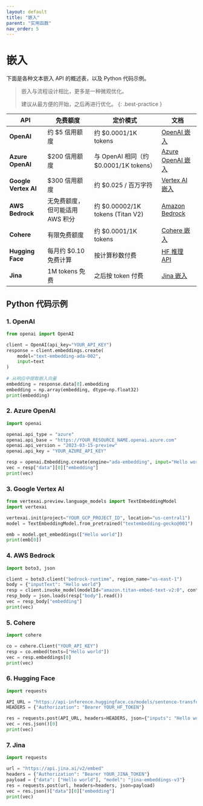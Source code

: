 ```yaml
---
layout: default
title: "嵌入"
parent: "实用函数"
nav_order: 5
---
```


# 嵌入

下面是各种文本嵌入 API 的概述表，以及 Python 代码示例。

> 嵌入与流程设计相比，更多是一种微观优化。
> 
> 建议从最方便的开始，之后再进行优化。
{: .best-practice }


| **API** | **免费额度** | **定价模式** | **文档** |
| --- | --- | --- | --- |
| **OpenAI** | 约 $5 信用额度 | 约 $0.0001/1K tokens | [OpenAI 嵌入](https://platform.openai.com/docs/api-reference/embeddings) |
| **Azure OpenAI** | $200 信用额度 | 与 OpenAI 相同（约 $0.0001/1K tokens） | [Azure OpenAI 嵌入](https://learn.microsoft.com/zh-cn/azure/cognitive-services/openai/how-to/create-resource?tabs=portal) |
| **Google Vertex AI** | $300 信用额度 | 约 $0.025 / 百万字符 | [Vertex AI 嵌入](https://cloud.google.com/vertex-ai/docs/generative-ai/embeddings/get-text-embeddings) |
| **AWS Bedrock** | 无免费额度，但可能适用 AWS 积分 | 约 $0.00002/1K tokens (Titan V2) | [Amazon Bedrock](https://docs.aws.amazon.com/bedrock/) |
| **Cohere** | 有限免费额度 | 约 $0.0001/1K tokens | [Cohere 嵌入](https://docs.cohere.com/docs/cohere-embed) |
| **Hugging Face** | 每月约 $0.10 免费计算 | 按计算秒数付费 | [HF 推理 API](https://huggingface.co/docs/api-inference) |
| **Jina** | 1M tokens 免费 | 之后按 token 付费 | [Jina 嵌入](https://jina.ai/embeddings/) |

## Python 代码示例

### 1. OpenAI
```python
from openai import OpenAI

client = OpenAI(api_key="YOUR_API_KEY")
response = client.embeddings.create(
    model="text-embedding-ada-002",
    input=text
)
    
# 从响应中提取嵌入向量
embedding = response.data[0].embedding
embedding = np.array(embedding, dtype=np.float32)
print(embedding)
```

### 2. Azure OpenAI
```python
import openai

openai.api_type = "azure"
openai.api_base = "https://YOUR_RESOURCE_NAME.openai.azure.com"
openai.api_version = "2023-03-15-preview"
openai.api_key = "YOUR_AZURE_API_KEY"

resp = openai.Embedding.create(engine="ada-embedding", input="Hello world")
vec = resp["data"][0]["embedding"]
print(vec)
```

### 3. Google Vertex AI
```python
from vertexai.preview.language_models import TextEmbeddingModel
import vertexai

vertexai.init(project="YOUR_GCP_PROJECT_ID", location="us-central1")
model = TextEmbeddingModel.from_pretrained("textembedding-gecko@001")

emb = model.get_embeddings(["Hello world"])
print(emb[0])
```

### 4. AWS Bedrock
```python
import boto3, json

client = boto3.client("bedrock-runtime", region_name="us-east-1")
body = {"inputText": "Hello world"}
resp = client.invoke_model(modelId="amazon.titan-embed-text-v2:0", contentType="application/json", body=json.dumps(body))
resp_body = json.loads(resp["body"].read())
vec = resp_body["embedding"]
print(vec)
```

### 5. Cohere
```python
import cohere

co = cohere.Client("YOUR_API_KEY")
resp = co.embed(texts=["Hello world"])
vec = resp.embeddings[0]
print(vec)
```

### 6. Hugging Face
```python
import requests

API_URL = "https://api-inference.huggingface.co/models/sentence-transformers/all-MiniLM-L6-v2"
HEADERS = {"Authorization": "Bearer YOUR_HF_TOKEN"}

res = requests.post(API_URL, headers=HEADERS, json={"inputs": "Hello world"})
vec = res.json()[0]
print(vec)
```

### 7. Jina
```python
import requests

url = "https://api.jina.ai/v2/embed"
headers = {"Authorization": "Bearer YOUR_JINA_TOKEN"}
payload = {"data": ["Hello world"], "model": "jina-embeddings-v3"}
res = requests.post(url, headers=headers, json=payload)
vec = res.json()["data"][0]["embedding"]
print(vec)
```

